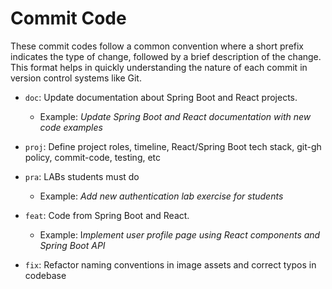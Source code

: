 # Commit Code

These commit codes follow a common convention where a short prefix indicates the type of change, followed by a brief description of the change. This format helps in quickly understanding the nature of each commit in version control systems like Git.

- `doc`:  Update documentation about Spring Boot and React projects.
  
  - Example: *Update Spring Boot and React documentation with new code examples*

- `proj`: Define project roles, timeline, React/Spring Boot tech stack, git-gh policy, commit-code, testing, etc

- `pra`: LABs students must do
  
  - Example: *Add new authentication lab exercise for students*

- `feat`: Code from Spring Boot and React.
  
  - Example: I*mplement user profile page using React components and Spring Boot API*

- `fix`: Refactor naming conventions in image assets and correct typos in codebase
